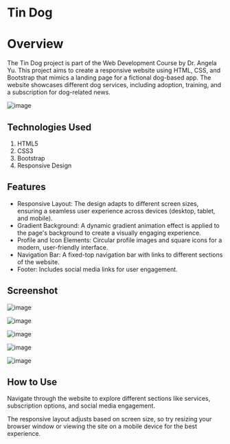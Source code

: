 # Tin Dog

# Overview

The Tin Dog project is part of the Web Development Course by Dr. Angela Yu. This project aims to create a responsive website using HTML, CSS, and Bootstrap that mimics a landing page for a fictional dog-based app. The website showcases different dog services, including adoption, training, and a subscription for dog-related news.

![image](https://github.com/user-attachments/assets/587ae9ed-751e-450a-aee1-d1bd960aff7e)

## Technologies Used

1. HTML5
2. CSS3
3. Bootstrap
4. Responsive Design

## Features

- Responsive Layout: The design adapts to different screen sizes, ensuring a seamless user experience across devices (desktop, tablet, and mobile).
- Gradient Background: A dynamic gradient animation effect is applied to the page's background to create a visually engaging experience.
- Profile and Icon Elements: Circular profile images and square icons for a modern, user-friendly interface.
- Navigation Bar: A fixed-top navigation bar with links to different sections of the website.
- Footer: Includes social media links for user engagement.

## Screenshot

![image](https://github.com/user-attachments/assets/587ae9ed-751e-450a-aee1-d1bd960aff7e)

![image](https://github.com/user-attachments/assets/e671b71f-4f1c-4082-878b-a2532ff84730)

![image](https://github.com/user-attachments/assets/6c07e48d-2dbe-4eee-ad29-9598a3460c6d)

![image](https://github.com/user-attachments/assets/b06a9c79-016b-4a35-a9d4-e4ebc5dca791)

![image](https://github.com/user-attachments/assets/14bd172f-3ebb-44dc-b44a-7a59b18f0855)


## How to Use

Navigate through the website to explore different sections like services, subscription options, and social media engagement.

The responsive layout adjusts based on screen size, so try resizing your browser window or viewing the site on a mobile device for the best experience.


